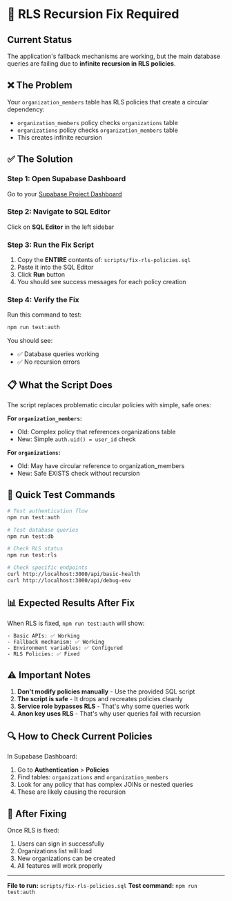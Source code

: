 # 🚨 RLS Recursion Fix Required

## Current Status
The application's fallback mechanisms are working, but the main database queries are failing due to **infinite recursion in RLS policies**.

## ❌ The Problem
Your `organization_members` table has RLS policies that create a circular dependency:
- `organization_members` policy checks `organizations` table
- `organizations` policy checks `organization_members` table
- This creates infinite recursion

## ✅ The Solution

### Step 1: Open Supabase Dashboard
Go to your [Supabase Project Dashboard](https://supabase.com/dashboard)

### Step 2: Navigate to SQL Editor
Click on **SQL Editor** in the left sidebar

### Step 3: Run the Fix Script
1. Copy the **ENTIRE** contents of: `scripts/fix-rls-policies.sql`
2. Paste it into the SQL Editor
3. Click **Run** button
4. You should see success messages for each policy creation

### Step 4: Verify the Fix
Run this command to test:
```bash
npm run test:auth
```

You should see:
- ✅ Database queries working
- ✅ No recursion errors

## 📋 What the Script Does

The script replaces problematic circular policies with simple, safe ones:

**For `organization_members`:**
- Old: Complex policy that references organizations table
- New: Simple `auth.uid() = user_id` check

**For `organizations`:**
- Old: May have circular reference to organization_members
- New: Safe EXISTS check without recursion

## 🧪 Quick Test Commands

```bash
# Test authentication flow
npm run test:auth

# Test database queries
npm run test:db

# Check RLS status
npm run test:rls

# Check specific endpoints
curl http://localhost:3000/api/basic-health
curl http://localhost:3000/api/debug-env
```

## 📊 Expected Results After Fix

When RLS is fixed, `npm run test:auth` will show:
```
- Basic APIs: ✅ Working
- Fallback mechanism: ✅ Working
- Environment variables: ✅ Configured
- RLS Policies: ✅ Fixed
```

## ⚠️ Important Notes

1. **Don't modify policies manually** - Use the provided SQL script
2. **The script is safe** - It drops and recreates policies cleanly
3. **Service role bypasses RLS** - That's why some queries work
4. **Anon key uses RLS** - That's why user queries fail with recursion

## 🔍 How to Check Current Policies

In Supabase Dashboard:
1. Go to **Authentication** > **Policies**
2. Find tables: `organizations` and `organization_members`
3. Look for any policy that has complex JOINs or nested queries
4. These are likely causing the recursion

## 🚀 After Fixing

Once RLS is fixed:
1. Users can sign in successfully
2. Organizations list will load
3. New organizations can be created
4. All features will work properly

---

**File to run:** `scripts/fix-rls-policies.sql`
**Test command:** `npm run test:auth`